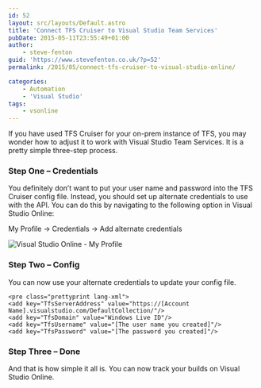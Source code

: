 ```yaml
---
id: 52
layout: src/layouts/Default.astro
title: 'Connect TFS Cruiser to Visual Studio Team Services'
pubDate: 2015-05-11T23:55:49+01:00
author:
    - steve-fenton
guid: 'https://www.stevefenton.co.uk/?p=52'
permalink: /2015/05/connect-tfs-cruiser-to-visual-studio-online/

categories:
    - Automation
    - 'Visual Studio'
tags:
    - vsonline
---
```


If you have used TFS Cruiser for your on-prem instance of TFS, you may wonder how to adjust it to work with Visual Studio Team Services. It is a pretty simple three-step process.

### Step One – Credentials

You definitely don’t want to put your user name and password into the TFS Cruiser config file. Instead, you should set up alternate credentials to use with the API. You can do this by navigating to the following option in Visual Studio Online:

My Profile -&gt; Credentials -&gt; Add alternate credentials

![Visual Studio Online - My Profile](https://www.stevefenton.co.uk/wp-content/uploads/2015/07/visual-studio-online-my-profile.png)

### Step Two – Config

You can now use your alternate credentials to update your config file.

```
<pre class="prettyprint lang-xml">
<add key="TfsServerAddress" value="https://[Account Name].visualstudio.com/DefaultCollection/"/>
<add key="TfsDomain" value="Windows Live ID"/>
<add key="TfsUsername" value="[The user name you created]"/>
<add key="TfsPassword" value="[The password you created]"/>
```

### Step Three – Done

And that is how simple it all is. You can now track your builds on Visual Studio Online.